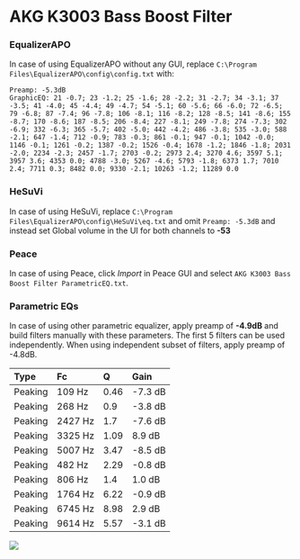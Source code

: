 # AKG K3003 Bass Boost Filter

### EqualizerAPO
In case of using EqualizerAPO without any GUI, replace `C:\Program Files\EqualizerAPO\config\config.txt`
with:
```
Preamp: -5.3dB
GraphicEQ: 21 -0.7; 23 -1.2; 25 -1.6; 28 -2.2; 31 -2.7; 34 -3.1; 37 -3.5; 41 -4.0; 45 -4.4; 49 -4.7; 54 -5.1; 60 -5.6; 66 -6.0; 72 -6.5; 79 -6.8; 87 -7.4; 96 -7.8; 106 -8.1; 116 -8.2; 128 -8.5; 141 -8.6; 155 -8.7; 170 -8.6; 187 -8.5; 206 -8.4; 227 -8.1; 249 -7.8; 274 -7.3; 302 -6.9; 332 -6.3; 365 -5.7; 402 -5.0; 442 -4.2; 486 -3.8; 535 -3.0; 588 -2.1; 647 -1.4; 712 -0.9; 783 -0.3; 861 -0.1; 947 -0.1; 1042 -0.0; 1146 -0.1; 1261 -0.2; 1387 -0.2; 1526 -0.4; 1678 -1.2; 1846 -1.8; 2031 -2.0; 2234 -2.3; 2457 -1.7; 2703 -0.2; 2973 2.4; 3270 4.6; 3597 5.1; 3957 3.6; 4353 0.0; 4788 -3.0; 5267 -4.6; 5793 -1.8; 6373 1.7; 7010 2.4; 7711 0.3; 8482 0.0; 9330 -2.1; 10263 -1.2; 11289 0.0
```

### HeSuVi
In case of using HeSuVi, replace `C:\Program Files\EqualizerAPO\config\HeSuVi\eq.txt` and omit `Preamp:
-5.3dB` and instead set Global volume in the UI for both channels to **-53**

### Peace
In case of using Peace, click *Import* in Peace GUI and select `AKG K3003 Bass Boost Filter ParametricEQ.txt`.

### Parametric EQs
In case of using other parametric equalizer, apply preamp of **-4.9dB** and build filters manually
with these parameters. The first 5 filters can be used independently.
When using independent subset of filters, apply preamp of -4.8dB.

| Type    | Fc      |    Q | Gain    |
|:--------|:--------|:-----|:--------|
| Peaking | 109 Hz  | 0.46 | -7.3 dB |
| Peaking | 268 Hz  | 0.9  | -3.8 dB |
| Peaking | 2427 Hz | 1.7  | -7.6 dB |
| Peaking | 3325 Hz | 1.09 | 8.9 dB  |
| Peaking | 5007 Hz | 3.47 | -8.5 dB |
| Peaking | 482 Hz  | 2.29 | -0.8 dB |
| Peaking | 806 Hz  | 1.4  | 1.0 dB  |
| Peaking | 1764 Hz | 6.22 | -0.9 dB |
| Peaking | 6745 Hz | 8.98 | 2.9 dB  |
| Peaking | 9614 Hz | 5.57 | -3.1 dB |

![](https://raw.githubusercontent.com/jaakkopasanen/AutoEq/master/results/innerfidelity/sbaf-serious/AKG%20K3003%20Bass%20Boost%20Filter/AKG%20K3003%20Bass%20Boost%20Filter.png)